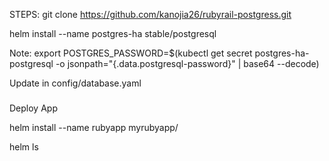 STEPS:
git clone https://github.com/kanojia26/rubyrail-postgress.git

helm install --name postgres-ha stable/postgresql

Note:
export POSTGRES_PASSWORD=$(kubectl get secret postgres-ha-postgresql -o jsonpath="{.data.postgresql-password}" | base64 --decode)

Update in config/database.yaml

###
Deploy App

helm install --name rubyapp myrubyapp/

helm ls



